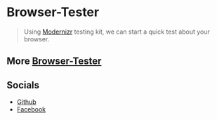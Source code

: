 # Browser-Tester

> Using [Modernizr](https://modernizr.com/) testing kit, we can start a quick test about
> your browser.

## More [Browser-Tester](https://github.com/jxmked/Browser-Tester)

## Socials

- [Github](https://github.com/jxmked)
- [Facebook](https://www.facebook.com/deguia25)
